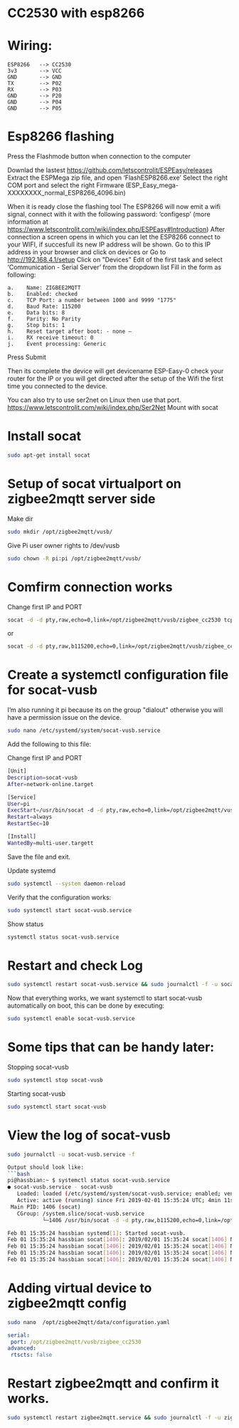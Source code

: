 
# CC2530 with esp8266

# Wiring:
```
ESP8266   --> CC2530
3v3       --> VCC
GND       --> GND
TX        --> P02
RX        --> P03
GND       --> P20
GND       --> P04
GND       --> P05
```
# Esp8266 flashing
Press the Flashmode button when connection to the computer

Downlad the lastest https://github.com/letscontrolit/ESPEasy/releases
Extract the ESPMega zip file, and open ‘FlashESP8266.exe’
Select the right COM port and select the right Firmware (ESP_Easy_mega-XXXXXXXX_normal_ESP8266_4096.bin)

When it is ready close the flashing tool
The ESP8266 will now emit a wifi signal, connect with it with the following password: ‘configesp’ (more information at https://www.letscontrolit.com/wiki/index.php/ESPEasy#Introduction)
After connection a screen opens in which you can let the ESP8266 connect to your WIFI, if succesfull its new IP address will be shown.
Go to this IP address in your browser and click on devices
or Go to http://192.168.4.1/setup
Click on "Devices" Edit of the first task and select ‘Communication - Serial Server’ from the dropdown list
Fill in the form as following:
```
a.    Name: ZIGBEE2MQTT
b.    Enabled: checked
c.    TCP Port: a number between 1000 and 9999 "1775"
d.    Baud Rate: 115200
e.    Data bits: 8
f.    Parity: No Parity
g.    Stop bits: 1
h.    Reset target after boot: - none –
i.    RX receive timeout: 0
j.    Event processing: Generic
```
Press Submit

Then its complete the device will get devicename ESP-Easy-0 check your router for the IP or you will get directed after the setup of the Wifi the first time you connected to the device.

You can also try to use ser2net on Linux then use that port.
https://www.letscontrolit.com/wiki/index.php/Ser2Net
Mount with socat
  

# Install socat
```bash
sudo apt-get install socat
```

# Setup of socat virtualport on zigbee2mqtt server side
Make dir
```bash
sudo mkdir /opt/zigbee2mqtt/vusb/
```
Give Pi user owner rights to /dev/vusb
```bash
sudo chown -R pi:pi /opt/zigbee2mqtt/vusb/
```
# Comfirm connection works 
Change first IP and PORT
```bash
socat -d -d pty,raw,echo=0,link=/opt/zigbee2mqtt/vusb/zigbee_cc2530 tcp-connect:IP:PORT
```
or
```bash
socat -d -d pty,raw,b115200,echo=0,link=/opt/zigbee2mqtt/vusb/zigbee_cc2530 tcp:127.0.0.1:1775
```
# Create a systemctl configuration file for socat-vusb
 I’m also running it pi because its on the group "dialout" otherwise you will have a permission issue on the device.
 ```bash
sudo nano /etc/systemd/system/socat-vusb.service
 ```
Add the following to this file:

Change first IP and PORT

```bash
[Unit]
Description=socat-vusb
After=network-online.target

[Service]
User=pi
ExecStart=/usr/bin/socat -d -d pty,raw,echo=0,link=/opt/zigbee2mqtt/vusb/zigbee_cc2530 tcp:IP:PORT,reuseaddr
Restart=always
RestartSec=10

[Install]
WantedBy=multi-user.targett
```
Save the file and exit.
 
Update systemd
```bash
sudo systemctl --system daemon-reload
 ```
Verify that the configuration works:
```bash
sudo systemctl start socat-vusb.service
 ```
Show status
```bash
systemctl status socat-vusb.service
 ```
# Restart and check Log
```bash
sudo systemctl restart socat-vusb.service && sudo journalctl -f -u socat-vusb.service
```
 Now that everything works, we want systemctl to start socat-vusb automatically on boot, this can be done by executing:
 ```bash
sudo systemctl enable socat-vusb.service
 ```
# Some tips that can be handy later:
 
Stopping socat-vusb
```bash
sudo systemctl stop socat-vusb
 ```
 Starting socat-vusb
```bash
sudo systemctl start socat-vusb
 ```
 
# View the log of socat-vusb
```bash
sudo journalctl -u socat-vusb.service -f

Output should look like:
```bash
pi@hassbian:~ $ systemctl status socat-vusb.service
● socat-vusb.service - socat-vusb
   Loaded: loaded (/etc/systemd/system/socat-vusb.service; enabled; vendor preset: enabled)
   Active: active (running) since Fri 2019-02-01 15:35:24 UTC; 4min 11s ago
 Main PID: 1406 (socat)
   CGroup: /system.slice/socat-vusb.service
           └─1406 /usr/bin/socat -d -d pty,raw,b115200,echo=0,link=/opt/zigbee2mqtt/vusb/zigbee_cc2530 tcp:127.0.0.1:1775,reuseaddr

Feb 01 15:35:24 hassbian systemd[1]: Started socat-vusb.
Feb 01 15:35:24 hassbian socat[1406]: 2019/02/01 15:35:24 socat[1406] N PTY is /dev/pts/3
Feb 01 15:35:24 hassbian socat[1406]: 2019/02/01 15:35:24 socat[1406] N opening connection to AF=2 127.0.0.1:1775
Feb 01 15:35:24 hassbian socat[1406]: 2019/02/01 15:35:24 socat[1406] N successfully connected from local address AF=2 127.0.0.1:47512
Feb 01 15:35:24 hassbian socat[1406]: 2019/02/01 15:35:24 socat[1406] N starting data transfer loop with FDs [5,5] and [7,7]
```
# Adding virtual device to zigbee2mqtt config
```bash
sudo nano  /opt/zigbee2mqtt/data/configuration.yaml
 ```
 ```yaml
serial:
  port: /opt/zigbee2mqtt/vusb/zigbee_cc2530
advanced:
  rtscts: false
  ```
 # Restart zigbee2mqtt and confirm it works.
```bash
sudo systemctl restart zigbee2mqtt.service && sudo journalctl -f -u zigbee2mqtt.service
```
